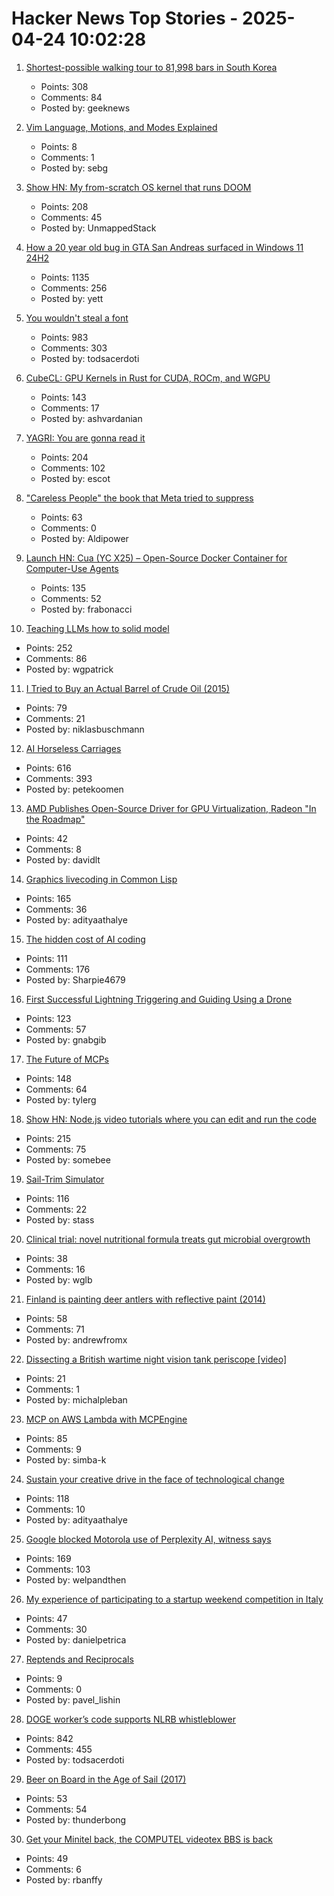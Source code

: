 # Hacker News Top Stories - 2025-04-24 10:02:28

1. [Shortest-possible walking tour to 81,998 bars in South Korea](https://www.math.uwaterloo.ca/tsp/korea/index.html)
   - Points: 308
   - Comments: 84
   - Posted by: geeknews

2. [Vim Language, Motions, and Modes Explained](https://www.ssp.sh/blog/why-using-neovim-data-engineer-and-writer-2023/)
   - Points: 8
   - Comments: 1
   - Posted by: sebg

3. [Show HN: My from-scratch OS kernel that runs DOOM](https://github.com/UnmappedStack/TacOS)
   - Points: 208
   - Comments: 45
   - Posted by: UnmappedStack

4. [How a 20 year old bug in GTA San Andreas surfaced in Windows 11 24H2](https://cookieplmonster.github.io/2025/04/23/gta-san-andreas-win11-24h2-bug/)
   - Points: 1135
   - Comments: 256
   - Posted by: yett

5. [You wouldn't steal a font](https://fedi.rib.gay/notes/a6xqityngfubsz0f)
   - Points: 983
   - Comments: 303
   - Posted by: todsacerdoti

6. [CubeCL: GPU Kernels in Rust for CUDA, ROCm, and WGPU](https://github.com/tracel-ai/cubecl)
   - Points: 143
   - Comments: 17
   - Posted by: ashvardanian

7. [YAGRI: You are gonna read it](https://www.scottantipa.com/yagri)
   - Points: 204
   - Comments: 102
   - Posted by: escot

8. ["Careless People" the book that Meta tried to suppress](https://pluralistic.net/2025/04/23/zuckerstreisand/#zdgaf)
   - Points: 63
   - Comments: 0
   - Posted by: Aldipower

9. [Launch HN: Cua (YC X25) – Open-Source Docker Container for Computer-Use Agents](https://github.com/trycua/cua)
   - Points: 135
   - Comments: 52
   - Posted by: frabonacci

10. [Teaching LLMs how to solid model](https://willpatrick.xyz/technology/2025/04/23/teaching-llms-how-to-solid-model.html)
   - Points: 252
   - Comments: 86
   - Posted by: wgpatrick

11. [I Tried to Buy an Actual Barrel of Crude Oil (2015)](https://www.bloomberg.com/news/articles/2015-11-03/that-time-i-tried-to-buy-some-crude-oil)
   - Points: 79
   - Comments: 21
   - Posted by: niklasbuschmann

12. [AI Horseless Carriages](https://koomen.dev/essays/horseless-carriages/)
   - Points: 616
   - Comments: 393
   - Posted by: petekoomen

13. [AMD Publishes Open-Source Driver for GPU Virtualization, Radeon "In the Roadmap"](https://www.phoronix.com/news/AMD-GIM-Open-Source)
   - Points: 42
   - Comments: 8
   - Posted by: davidlt

14. [Graphics livecoding in Common Lisp](https://kevingal.com/blog/cl-livecoding.html)
   - Points: 165
   - Comments: 36
   - Posted by: adityaathalye

15. [The hidden cost of AI coding](https://terriblesoftware.org/2025/04/23/the-hidden-cost-of-ai-coding/)
   - Points: 111
   - Comments: 176
   - Posted by: Sharpie4679

16. [First Successful Lightning Triggering and Guiding Using a Drone](https://group.ntt/en/newsrelease/2025/04/18/250418a.html)
   - Points: 123
   - Comments: 57
   - Posted by: gnabgib

17. [The Future of MCPs](https://iamcharliegraham.substack.com/publish/post/161906169)
   - Points: 148
   - Comments: 64
   - Posted by: tylerg

18. [Show HN: Node.js video tutorials where you can edit and run the code](undefined)
   - Points: 215
   - Comments: 75
   - Posted by: somebee

19. [Sail-Trim Simulator](https://simulator.atterwind.info/)
   - Points: 116
   - Comments: 22
   - Posted by: stass

20. [Clinical trial: novel nutritional formula treats gut microbial overgrowth](https://medicalxpress.com/news/2025-04-clinical-trial-nutritional-formula-effectively.html)
   - Points: 38
   - Comments: 16
   - Posted by: wglb

21. [Finland is painting deer antlers with reflective paint (2014)](https://www.smithsonianmag.com/smart-news/avoid-deer-strikes-finland-painting-deer-antlers-reflective-paint-180949792/)
   - Points: 58
   - Comments: 71
   - Posted by: andrewfromx

22. [Dissecting a British wartime night vision tank periscope [video]](https://www.youtube.com/watch?v=KlguQYJqs-E)
   - Points: 21
   - Comments: 1
   - Posted by: michalpleban

23. [MCP on AWS Lambda with MCPEngine](https://www.featureform.com/post/deploy-mcp-on-aws-lambda-with-mcpengine)
   - Points: 85
   - Comments: 9
   - Posted by: simba-k

24. [Sustain your creative drive in the face of technological change](https://thecreativeindependent.com/people/multi-disciplinary-artist-jack-rusher-on-the-need-to-sustain-your-creative-drive-in-the-face-of-technological-change/)
   - Points: 118
   - Comments: 10
   - Posted by: adityaathalye

25. [Google blocked Motorola use of Perplexity AI, witness says](https://www.bloomberg.com/news/articles/2025-04-23/perplexity-executive-says-google-blocked-motorola-s-use-of-ai-assistant)
   - Points: 169
   - Comments: 103
   - Posted by: welpandthen

26. [My experience of participating to a startup weekend competition in Italy](https://danielpetrica.com/my-experience-of-participating-to-a-startup-weekend-competition-in-italy/)
   - Points: 47
   - Comments: 30
   - Posted by: danielpetrica

27. [Reptends and Reciprocals](https://www.gregegan.net/SCIENCE/Reptends/Reptends.html)
   - Points: 9
   - Comments: 0
   - Posted by: pavel_lishin

28. [DOGE worker’s code supports NLRB whistleblower](https://krebsonsecurity.com/2025/04/doge-workers-code-supports-nlrb-whistleblower/)
   - Points: 842
   - Comments: 455
   - Posted by: todsacerdoti

29. [Beer on Board in the Age of Sail (2017)](https://blog.library.si.edu/blog/2017/08/02/beer-board-age-sail/)
   - Points: 53
   - Comments: 54
   - Posted by: thunderbong

30. [Get your Minitel back, the COMPUTEL videotex BBS is back](https://cq94.medium.com/get-your-minitels-back-the-computel-videotex-bbs-is-back-1d8c42f1ea17)
   - Points: 49
   - Comments: 6
   - Posted by: rbanffy


